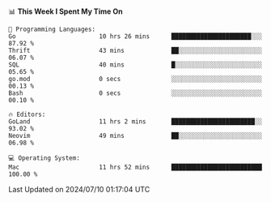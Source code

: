 <!--START_SECTION:waka-->
📊 **This Week I Spent My Time On** 

```text
💬 Programming Languages: 
Go                       10 hrs 26 mins      ██████████████████████░░░   87.92 % 
Thrift                   43 mins             ██░░░░░░░░░░░░░░░░░░░░░░░   06.07 % 
SQL                      40 mins             █░░░░░░░░░░░░░░░░░░░░░░░░   05.65 % 
go.mod                   0 secs              ░░░░░░░░░░░░░░░░░░░░░░░░░   00.13 % 
Bash                     0 secs              ░░░░░░░░░░░░░░░░░░░░░░░░░   00.10 % 

🔥 Editors: 
GoLand                   11 hrs 2 mins       ███████████████████████░░   93.02 % 
Neovim                   49 mins             ██░░░░░░░░░░░░░░░░░░░░░░░   06.98 % 

💻 Operating System: 
Mac                      11 hrs 52 mins      █████████████████████████   100.00 % 
```


 Last Updated on 2024/07/10 01:17:04 UTC
<!--END_SECTION:waka-->
